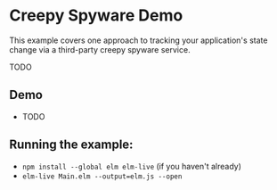 # Creepy Spyware Demo

This example covers one approach to tracking your application's state change
via a third-party creepy spyware service.

TODO

## Demo
- TODO

## Running the example:
- `npm install --global elm elm-live` (if you haven't already)
- `elm-live Main.elm --output=elm.js --open`
